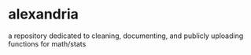# alexandria
a repository dedicated to cleaning, documenting, and publicly uploading functions for math/stats
